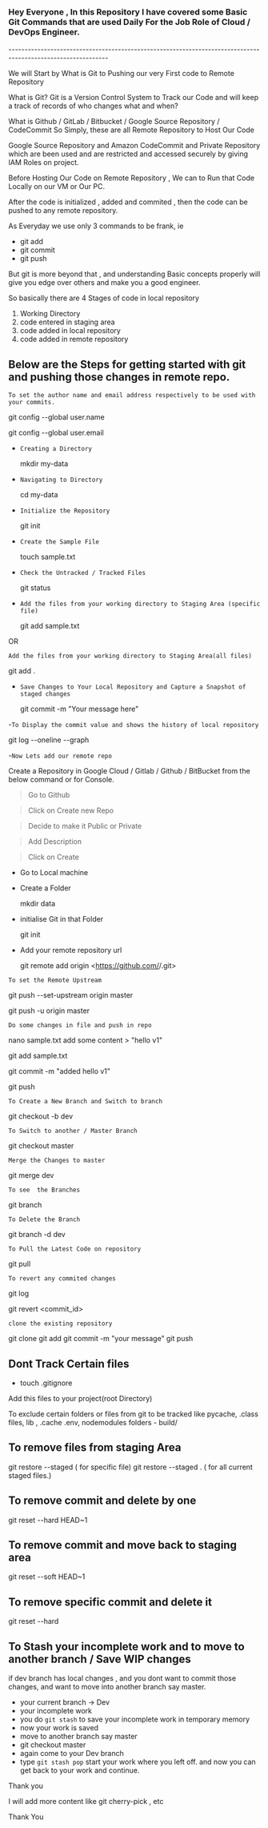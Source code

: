 <h3> Hey Everyone , In this Repository I have covered some Basic Git Commands that are used Daily For the Job Role of Cloud / DevOps Engineer. </h3>
-------------------------------------------------------------------------------------------------------------

We will Start by What is Git to Pushing our very First code to Remote Repository

What is Git?
Git is a Version Control System to Track our Code and will keep a track of records of who changes what and when?

What is Github / GitLab / Bitbucket / Google Source Repository / CodeCommit
So Simply, these are all Remote Repository to Host Our Code

Google Source Repository and Amazon CodeCommit and Private Repository which are been used and are restricted and accessed securely by giving IAM Roles on  project.

Before Hosting Our Code on Remote Repository , We can to Run that Code Locally on our VM or Our PC.

After the code is initialized , added and commited , then the code can be pushed to any remote repository.

As Everyday we use only 3 commands  to be frank, ie

- git add
- git commit 
- git push

But git is more beyond that , and understanding Basic concepts properly will give you edge over others and make you a good engineer.

So basically there are 4 Stages of code in local repository

  1. Working Directory
  2. code entered in staging area
  3. code added in local repository
  4. code added in remote repository

## Below are the Steps for getting started with git and pushing those changes in remote repo.

`To set the author name and email address respectively to be used with your commits.`

git config --global user.name <username>

git config --global user.email <email>

- `Creating a Directory`

   mkdir my-data

- `Navigating to Directory`

   cd  my-data

- `Initialize the Repository`

   git init

- `Create the Sample File`

   touch sample.txt

- `Check the Untracked / Tracked Files`
 
   git status

- `Add the files from your working directory to Staging Area (specific file)`
 
   git add sample.txt

OR 

  `Add the files from your working directory to Staging Area(all files)`
 
   git add .

- `Save Changes to Your Local Repository and Capture a Snapshot of staged changes`
 
  git commit -m "Your message here"

-`To Display the commit value and shows the history of local repository`
 
  git log --oneline --graph 

-`Now Lets add our remote repo`
 
  Create a Repository in Google Cloud / Gitlab / Github / BitBucket from the below command or for Console.

> Go to Github

> Click on Create new  Repo

> Decide to make it Public or Private

> Add Description

> Click on Create

- Go to Local machine

- Create a Folder

  mkdir data

- initialise Git in that Folder

  git init

- Add your remote repository url

  git remote add origin <https://github.com/<your username>/<your repo name>.git>

 `To set the Remote Upstream`

 git push --set-upstream origin master

 git push -u origin master
 
 `Do some changes in file and push in repo`
 
  nano sample.txt
  add some content > "hello v1"

  git add sample.txt

  git commit -m "added hello v1"

  git push

 `To Create a New Branch and Switch to branch`
 
 git checkout -b dev

 `To Switch to another / Master Branch`
 
 git checkout master

`Merge the Changes to master`
 
 git merge dev

`To see  the Branches`
 
 git branch

`To Delete the Branch `
 
 git branch -d dev

`To Pull the Latest Code on repository`
 
 git pull

`To revert any commited changes`
 
 git log

 git revert <commit_id>

`clone the existing repository`
 
 git clone  <your remote repo name>
 git add 
 git commit -m "your message"
 git push 


## Dont Track Certain files

- touch .gitignore

Add this files to your project(root Directory)

To exclude certain folders or files from git to be tracked 
like pycache, .class files, lib , .cache .env, nodemodules
folders - build/

## To remove files from staging Area

git restore --staged <filename>   ( for specific file)
git restore --staged .            ( for all current staged files.)

## To remove commit  and delete by one

git reset --hard HEAD~1

## To remove commit  and move back to staging area

git reset --soft HEAD~1

## To remove specific commit  and delete it

git reset --hard <commit id >

## To Stash your incomplete work and to move to another branch / Save WIP changes

if dev branch has  local changes , and you dont want to commit those changes, and want to move into another branch say master.

- your current branch -> Dev
- your incomplete work
- you  do `git stash` to save your incomplete work in temporary memory
- now your work is saved 
- move to another branch say master
- git checkout master
- again come to your Dev branch 
- type `git stash pop` start your work where you left off. and now you can get back to your work and continue.

Thank you
 
I will add more content like 
 git cherry-pick , etc

Thank You
 
 

